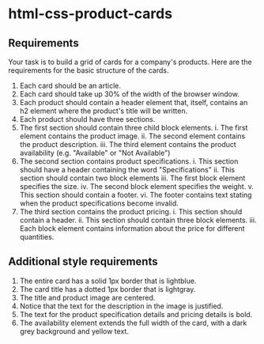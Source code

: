 # html-css-product-cards

## Requirements
Your task is to build a grid of cards for a company's products. Here are the requirements for the basic structure of the cards.

1. Each card should be an article.
2. Each card should take up 30% of the width of the browser window.
3. Each product should contain a header element that, itself, contains an h2 element where the product's title will be written.
4. Each product should have three sections.
5. The first section should contain three child block elements.
   i. The first element contains the product image.
   ii. The second element contains the product description.
   iii. The third element contains the product availability (e.g. "Available" or "Not Available")
6. The second section contains product specifications.
   i. This section should have a header containing the word "Specifications"
   ii. This section should contain two block elements
   iii. The first block element specifies the size.
   iv. The second block element specifies the weight.
   v. This section should contain a footer.
   vi. The footer contains text stating when the product specifications become invalid.
7. The third section contains the product pricing.
   i. This section should contain a header.
   ii. This section should contain three block elements.
   iii. Each block element contains information about the price for different quantities.

## Additional style requirements
1. The entire card has a solid 1px border that is lightblue.
2. The card title has a dotted 1px border that is lightgray.
3. The title and product image are centered.
4. Notice that the text for the description in the image is justified.
5. The text for the product specification details and pricing details is bold.
6. The availability element extends the full width of the card, with a dark grey background and yellow text.
